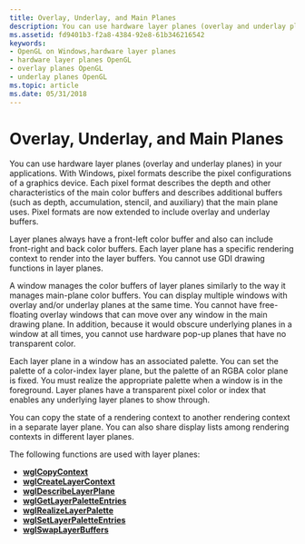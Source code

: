 ```yaml
---
title: Overlay, Underlay, and Main Planes
description: You can use hardware layer planes (overlay and underlay planes) in your applications.
ms.assetid: fd9401b3-f2a8-4384-92e8-61b346216542
keywords:
- OpenGL on Windows,hardware layer planes
- hardware layer planes OpenGL
- overlay planes OpenGL
- underlay planes OpenGL
ms.topic: article
ms.date: 05/31/2018
---
```


# Overlay, Underlay, and Main Planes

You can use hardware layer planes (overlay and underlay planes) in your applications. With Windows, pixel formats describe the pixel configurations of a graphics device. Each pixel format describes the depth and other characteristics of the main color buffers and describes additional buffers (such as depth, accumulation, stencil, and auxiliary) that the main plane uses. Pixel formats are now extended to include overlay and underlay buffers.

Layer planes always have a front-left color buffer and also can include front-right and back color buffers. Each layer plane has a specific rendering context to render into the layer buffers. You cannot use GDI drawing functions in layer planes.

A window manages the color buffers of layer planes similarly to the way it manages main-plane color buffers. You can display multiple windows with overlay and/or underlay planes at the same time. You cannot have free-floating overlay windows that can move over any window in the main drawing plane. In addition, because it would obscure underlying planes in a window at all times, you cannot use hardware pop-up planes that have no transparent color.

Each layer plane in a window has an associated palette. You can set the palette of a color-index layer plane, but the palette of an RGBA color plane is fixed. You must realize the appropriate palette when a window is in the foreground. Layer planes have a transparent pixel color or index that enables any underlying layer planes to show through.

You can copy the state of a rendering context to another rendering context in a separate layer plane. You can also share display lists among rendering contexts in different layer planes.

The following functions are used with layer planes:

-   [**wglCopyContext**](/windows/desktop/api/wingdi/nf-wingdi-wglcopycontext)
-   [**wglCreateLayerContext**](/windows/desktop/api/wingdi/nf-wingdi-wglcreatelayercontext)
-   [**wglDescribeLayerPlane**](/windows/desktop/api/wingdi/nf-wingdi-wgldescribelayerplane)
-   [**wglGetLayerPaletteEntries**](/windows/desktop/api/wingdi/nf-wingdi-wglgetlayerpaletteentries)
-   [**wglRealizeLayerPalette**](/windows/desktop/api/wingdi/nf-wingdi-wglrealizelayerpalette)
-   [**wglSetLayerPaletteEntries**](/windows/desktop/api/wingdi/nf-wingdi-wglsetlayerpaletteentries)
-   [**wglSwapLayerBuffers**](/windows/desktop/api/wingdi/nf-wingdi-wglswaplayerbuffers)

 

 





